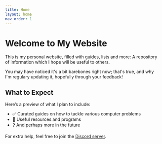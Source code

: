 ```yaml
---
title: Home
layout: home
nav_order: 1
---
```


# Welcome to My Website

This is my personal website, filled with guides, lists and more: A repository of information which I hope will be useful to others.

You may have noticed it's a bit barebones right now; that's true, and why I'm regulary updating it, hopefully through your feedback!


## What to Expect

Here’s a preview of what I plan to include:

- ✅ Curated guides on how to tackle various computer problems 
- 🔗 Useful resources and programs
- ❓ And perhaps more in the future

For extra help, feel free to join the [Discord server](https://discord.gg/NRCf8Yz7).